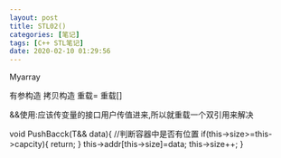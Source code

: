 ```yaml
---
layout: post
title: STL02()
categories: [笔记]
tags: [C++ STL笔记]
date: 2020-02-10 01:29:56
---
```


Myarray

有参构造
拷贝构造
重载=
重载[]


&&使用:应该传变量的接口用户传值进来,所以就重载一个双引用来解决

void PushBacck(T&& data){
    //判断容器中是否有位置
    if(this->size>=this->capcity){
        return;
    }
    this->addr[this->size]=data;
     this->size++;
}